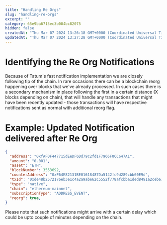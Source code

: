 ```yaml
---
title: "Handling Re Orgs"
slug: "handling-re-orgs"
excerpt: ""
category: 65e9ba6715ec3b004bc82075
hidden: false
createdAt: "Thu Mar 07 2024 13:26:18 GMT+0000 (Coordinated Universal Time)"
updatedAt: "Thu Mar 07 2024 13:27:28 GMT+0000 (Coordinated Universal Time)"
---
```

# Identifying the Re Org Notifications

Because of Tatum's fast notification implementation we are closely following tip of the chain. In rare occasions there can be a blockchain reorg happening over blocks that we've already processed. In such cases there is a secondary mechanism in place following the first in a certain distance (X blocks depending on chain), that will handle any transactions that might have been recently updated - those transactions will have respective notifications sent as normal with additional reorg flag.

# Example: Updated Notification delivered after Re Org

```json
{
  "address": "0xfAF0F447715dEeDF6Dd79c2fd1F7966F0CC647A1",
  "amount": "0.001",
  "asset": "ETH",
  "blockNumber": 3553692,
  "counterAddress": "0xF64E82131BE01618487Da5142fc9d289cbb60E9d",
  "txId": "0xde48b2572176eb3e1c4a2a9abe62c5552f778afcbba1ded8491a2ceb675a6390",
  "type": "native",
  "chain": "ethereum-mainnet",
  "subscriptionType": "ADDRESS_EVENT",
  "reorg": true,
}
```

Please note that such notifications might arrive with a certain delay which could be upto couple of minutes depending on the chain.
